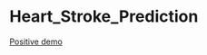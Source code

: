 # Heart_Stroke_Prediction
[Positive demo](https://github.com/Avhijit-codeboy/Heart_Stroke_Prediction/blob/main/stroke%20detection/demo%20video/positive%20case.gif)
